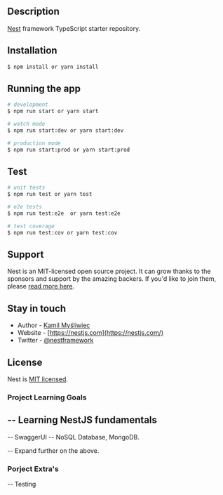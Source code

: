 ## Description

[Nest](https://github.com/nestjs/nest) framework TypeScript starter repository.

## Installation

```bash
$ npm install or yarn install
```

## Running the app

```bash
# development
$ npm run start or yarn start

# watch mode
$ npm run start:dev or yarn start:dev

# production mode
$ npm run start:prod or yarn start:prod
```

## Test

```bash
# unit tests
$ npm run test or yarn test

# e2e tests
$ npm run test:e2e  or yarn test:e2e

# test coverage
$ npm run test:cov or yarn test:cov
```

## Support

Nest is an MIT-licensed open source project. It can grow thanks to the sponsors and support by the amazing backers. If you'd like to join them, please [read more here](https://docs.nestjs.com/support).

## Stay in touch

- Author - [Kamil Myśliwiec](https://kamilmysliwiec.com)
- Website - [https://nestjs.com](https://nestjs.com/)
- Twitter - [@nestframework](https://twitter.com/nestframework)

## License

  Nest is [MIT licensed](LICENSE).

### Project Learning Goals

-- Learning NestJS fundamentals
--
-- SwaggerUI
-- NoSQL Database, MongoDB.

-- Expand further on the above.

### Porject Extra's

-- Testing